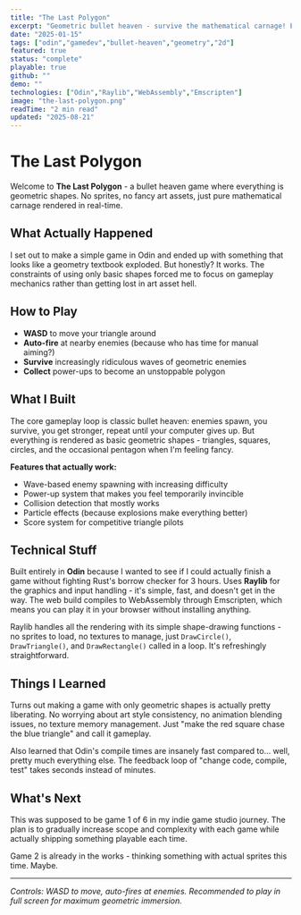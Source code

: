 ```yaml
---
title: "The Last Polygon"
excerpt: "Geometric bullet heaven - survive the mathematical carnage! Everything is shapes, no sprites, just pure mathematical mayhem."
date: "2025-01-15"
tags: ["odin","gamedev","bullet-heaven","geometry","2d"]
featured: true
status: "complete"
playable: true
github: ""
demo: ""
technologies: ["Odin","Raylib","WebAssembly","Emscripten"]
image: "the-last-polygon.png"
readTime: "2 min read"
updated: "2025-08-21"
---
```


# The Last Polygon

Welcome to **The Last Polygon** - a bullet heaven game where everything is geometric shapes. No sprites, no fancy art assets, just pure mathematical carnage rendered in real-time.

## What Actually Happened

I set out to make a simple game in Odin and ended up with something that looks like a geometry textbook exploded. But honestly? It works. The constraints of using only basic shapes forced me to focus on gameplay mechanics rather than getting lost in art asset hell.

## How to Play

- **WASD** to move your triangle around
- **Auto-fire** at nearby enemies (because who has time for manual aiming?)
- **Survive** increasingly ridiculous waves of geometric enemies
- **Collect** power-ups to become an unstoppable polygon

## What I Built

The core gameplay loop is classic bullet heaven: enemies spawn, you survive, you get stronger, repeat until your computer gives up. But everything is rendered as basic geometric shapes - triangles, squares, circles, and the occasional pentagon when I'm feeling fancy.

**Features that actually work:**
- Wave-based enemy spawning with increasing difficulty
- Power-up system that makes you feel temporarily invincible
- Collision detection that mostly works
- Particle effects (because explosions make everything better)
- Score system for competitive triangle pilots

## Technical Stuff

Built entirely in **Odin** because I wanted to see if I could actually finish a game without fighting Rust's borrow checker for 3 hours. Uses **Raylib** for the graphics and input handling - it's simple, fast, and doesn't get in the way. The web build compiles to WebAssembly through Emscripten, which means you can play it in your browser without installing anything.

Raylib handles all the rendering with its simple shape-drawing functions - no sprites to load, no textures to manage, just `DrawCircle()`, `DrawTriangle()`, and `DrawRectangle()` called in a loop. It's refreshingly straightforward.

## Things I Learned

Turns out making a game with only geometric shapes is actually pretty liberating. No worrying about art style consistency, no animation blending issues, no texture memory management. Just "make the red square chase the blue triangle" and call it gameplay.

Also learned that Odin's compile times are insanely fast compared to... well, pretty much everything else. The feedback loop of "change code, compile, test" takes seconds instead of minutes.

## What's Next

This was supposed to be game 1 of 6 in my indie game studio journey. The plan is to gradually increase scope and complexity with each game while actually shipping something playable each time.

Game 2 is already in the works - thinking something with actual sprites this time. Maybe.

---

*Controls: WASD to move, auto-fires at enemies. Recommended to play in full screen for maximum geometric immersion.*